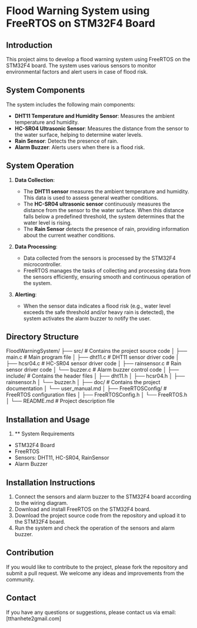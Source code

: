 # Flood Warning System using FreeRTOS on STM32F4 Board

## Introduction

This project aims to develop a flood warning system using FreeRTOS on the STM32F4 board. The system uses various sensors to monitor environmental factors and alert users in case of flood risk.

## System Components

The system includes the following main components:

- **DHT11 Temperature and Humidity Sensor**: Measures the ambient temperature and humidity.
- **HC-SR04 Ultrasonic Sensor**: Measures the distance from the sensor to the water surface, helping to determine water levels.
- **Rain Sensor**: Detects the presence of rain.
- **Alarm Buzzer**: Alerts users when there is a flood risk.

## System Operation

1. **Data Collection**:

   - The **DHT11 sensor** measures the ambient temperature and humidity. This data is used to assess general weather conditions.
   - The **HC-SR04 ultrasonic sensor** continuously measures the distance from the sensor to the water surface. When this distance falls below a predefined threshold, the system determines that the water level is rising.
   - The **Rain Sensor** detects the presence of rain, providing information about the current weather conditions.

2. **Data Processing**:

   - Data collected from the sensors is processed by the STM32F4 microcontroller.
   - FreeRTOS manages the tasks of collecting and processing data from the sensors efficiently, ensuring smooth and continuous operation of the system.

3. **Alerting**:
   - When the sensor data indicates a flood risk (e.g., water level exceeds the safe threshold and/or heavy rain is detected), the system activates the alarm buzzer to notify the user.

## Directory Structure

FloodWarningSystem/
├── src/ # Contains the project source code
│ ├── main.c # Main program file
│ ├── dht11.c # DHT11 sensor driver code
│ ├── hcsr04.c # HC-SR04 sensor driver code
│ ├── rainsensor.c # Rain sensor driver code
│ └── buzzer.c # Alarm buzzer control code
│
├── include/ # Contains the header files
│ ├── dht11.h
│ ├── hcsr04.h
│ ├── rainsensor.h
│ └── buzzer.h
│
├── doc/ # Contains the project documentation
│ └── user_manual.md
│
├── FreeRTOSConfig/ # FreeRTOS configuration files
│ ├── FreeRTOSConfig.h
│ └── FreeRTOS.h
│
└── README.md # Project description file

## Installation and Usage

1. \*\* System Requirements

- STM32F4 Board
- FreeRTOS
- Sensors: DHT11, HC-SR04, RainSensor
- Alarm Buzzer

## Installation Instructions

1. Connect the sensors and alarm buzzer to the STM32F4 board according to the wiring diagram.
2. Download and install FreeRTOS on the STM32F4 board.
3. Download the project source code from the repository and upload it to the STM32F4 board.
4. Run the system and check the operation of the sensors and alarm buzzer.

## Contribution

If you would like to contribute to the project, please fork the repository and submit a pull request. We welcome any ideas and improvements from the community.

## Contact

If you have any questions or suggestions, please contact us via email: [tthanhete2gmail.com]
